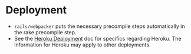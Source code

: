 # Deployment

- `rails/webpacker` puts the necessary precompile steps automatically in the rake precompile step.
- See the [Heroku Deployment](https://www.shakacode.com/react-on-rails/docs/deployment/heroku-deployment/) doc for specifics regarding Heroku. The information for Heroku may apply to other deployments.
